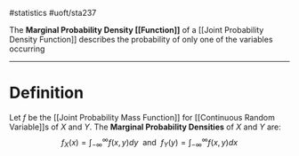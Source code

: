 #statistics #uoft/sta237 

The **Marginal Probability Density [[Function]]** of a [[Joint Probability Density Function]] describes the probability of only one of the variables occurring

---

# Definition
Let $f$ be the [[Joint Probability Mass Function]] for [[Continuous Random Variable]]s of $X$ and $Y$. The **Marginal Probability Densities** of $X$ and $Y$ are: $$f_{X}(x)=\int_{-\infty}^{\infty}f(x,y)dy \ \text{ and } \ f_{Y}(y)=\int_{-\infty}^{\infty}f(x,y)dx$$
